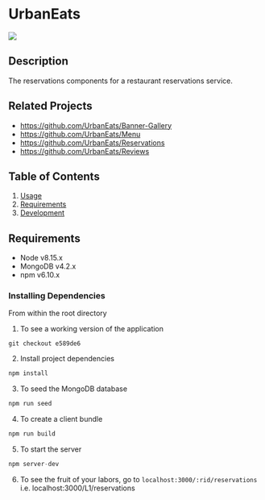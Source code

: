 # UrbanEats
![](https://media.giphy.com/media/duWtN8qL5luF8p6xGS/giphy.gif)

## Description
The reservations components for a restaurant reservations service.

## Related Projects
  - https://github.com/UrbanEats/Banner-Gallery
  - https://github.com/UrbanEats/Menu
  - https://github.com/UrbanEats/Reservations
  - https://github.com/UrbanEats/Reviews

## Table of Contents
1. [Usage](#Usage)
1. [Requirements](#requirements)
1. [Development](#development)

## Requirements
- Node v8.15.x
- MongoDB v4.2.x
- npm v6.10.x

### Installing Dependencies
From within the root directory

1. To see a working version of the application
```
git checkout e589de6
```

2. Install project dependencies
```javascript
npm install
```

3. To seed the MongoDB database
```javascript
npm run seed
```

4. To create a client bundle
```javascript
npm run build
```

5. To start the server
```javascript
npm server-dev
```

6. To see the fruit of your labors, go to `localhost:3000/:rid/reservations` i.e. localhost:3000/L1/reservations



